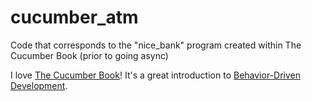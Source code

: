 cucumber_atm
============

Code that corresponds to the "nice_bank" program created within The Cucumber Book (prior to going async)

I love [The Cucumber Book](http://pragprog.com/book/hwcuc/the-cucumber-book)! It's a great introduction to [Behavior-Driven Development](http://en.wikipedia.org/wiki/Behavior-driven_development).
